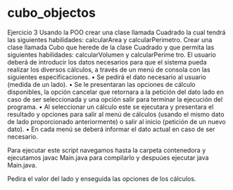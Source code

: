 # cubo_objectos
Ejercicio 3 Usando la POO crear una clase llamada Cuadrado la cual tendrá las siguientes habilidades: calcularArea y calcularPerimetro. Crear una clase llamada Cubo que herede de la clase Cuadrado y que permita las siguientes habilidades: calcularVolumen y calcularPerime tro. El usuario deberá de introducir los datos necesarios para que el sistema pueda realizar los diversos cálculos, a través de un menú de consola con las siguientes especificaciones. • Se pedirá el dato necesario al usuario (medida de un lado). • Se le presentaran las opciones de cálculo disponibles, la opción cancelar que retornara a la petición del dato lado en caso de ser seleccionada y una opción salir para terminar la ejecución del programa. • Al seleccionar un cálculo este se ejecutara y presentara el resultado y opciones para salir al menú de cálculos (usando el mismo dato de lado proporcionado anteriormente) o salir al inicio (petición de un nuevo dato). • En cada menú se deberá informar el dato actual en caso de ser necesario.


Para ejecutar este script navegamos hasta la carpeta contenedora y ejecutamos javac Main.java  para compilarlo y despuúes ejecutar java Main.java.

Pedira el valor del lado y enseguida las opciones de los cálculos.
